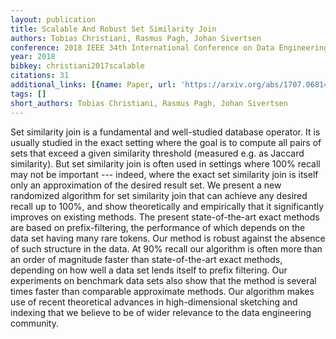 ```yaml
---
layout: publication
title: Scalable And Robust Set Similarity Join
authors: Tobias Christiani, Rasmus Pagh, Johan Sivertsen
conference: 2018 IEEE 34th International Conference on Data Engineering (ICDE)
year: 2018
bibkey: christiani2017scalable
citations: 31
additional_links: [{name: Paper, url: 'https://arxiv.org/abs/1707.06814'}]
tags: []
short_authors: Tobias Christiani, Rasmus Pagh, Johan Sivertsen
---
```

Set similarity join is a fundamental and well-studied database operator. It
is usually studied in the exact setting where the goal is to compute all pairs
of sets that exceed a given similarity threshold (measured e.g. as Jaccard
similarity). But set similarity join is often used in settings where 100%
recall may not be important --- indeed, where the exact set similarity join is
itself only an approximation of the desired result set.
  We present a new randomized algorithm for set similarity join that can
achieve any desired recall up to 100%, and show theoretically and empirically
that it significantly improves on existing methods. The present
state-of-the-art exact methods are based on prefix-filtering, the performance
of which depends on the data set having many rare tokens. Our method is robust
against the absence of such structure in the data. At 90% recall our algorithm
is often more than an order of magnitude faster than state-of-the-art exact
methods, depending on how well a data set lends itself to prefix filtering. Our
experiments on benchmark data sets also show that the method is several times
faster than comparable approximate methods. Our algorithm makes use of recent
theoretical advances in high-dimensional sketching and indexing that we believe
to be of wider relevance to the data engineering community.